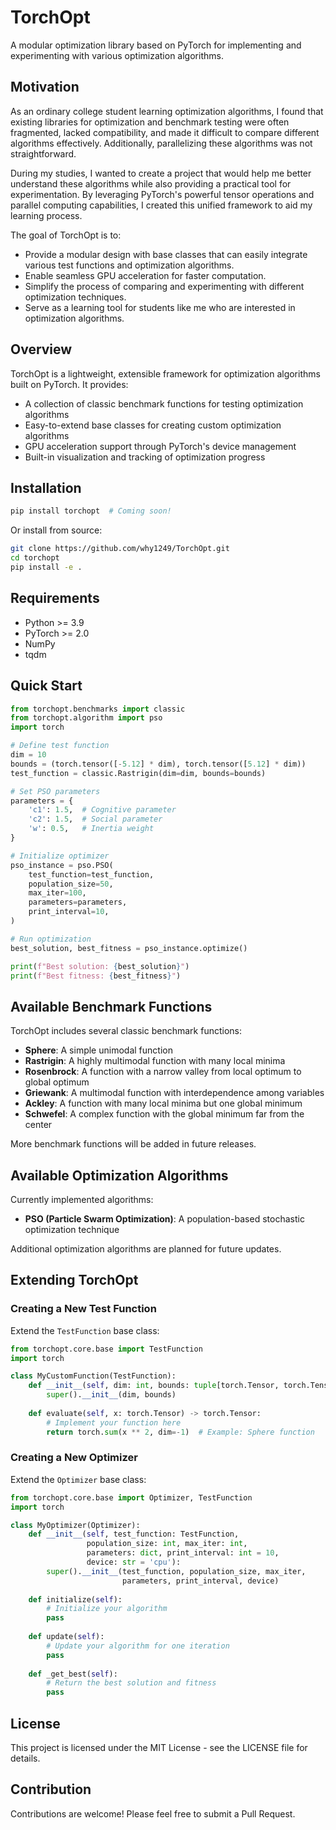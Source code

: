 # TorchOpt

A modular optimization library based on PyTorch for implementing and experimenting with various optimization algorithms.

## Motivation

As an ordinary college student learning optimization algorithms, I found that existing libraries for optimization and benchmark testing were often fragmented, lacked compatibility, and made it difficult to compare different algorithms effectively. Additionally, parallelizing these algorithms was not straightforward.

During my studies, I wanted to create a project that would help me better understand these algorithms while also providing a practical tool for experimentation. By leveraging PyTorch's powerful tensor operations and parallel computing capabilities, I created this unified framework to aid my learning process.

The goal of TorchOpt is to:

- Provide a modular design with base classes that can easily integrate various test functions and optimization algorithms.
- Enable seamless GPU acceleration for faster computation.
- Simplify the process of comparing and experimenting with different optimization techniques.
- Serve as a learning tool for students like me who are interested in optimization algorithms.

## Overview

TorchOpt is a lightweight, extensible framework for optimization algorithms built on PyTorch. It provides:

- A collection of classic benchmark functions for testing optimization algorithms
- Easy-to-extend base classes for creating custom optimization algorithms
- GPU acceleration support through PyTorch's device management
- Built-in visualization and tracking of optimization progress

## Installation

```bash
pip install torchopt  # Coming soon!
```

Or install from source:

```bash
git clone https://github.com/why1249/TorchOpt.git
cd torchopt
pip install -e .
```

## Requirements

- Python >= 3.9
- PyTorch >= 2.0
- NumPy
- tqdm

## Quick Start

```python
from torchopt.benchmarks import classic
from torchopt.algorithm import pso
import torch

# Define test function
dim = 10
bounds = (torch.tensor([-5.12] * dim), torch.tensor([5.12] * dim))
test_function = classic.Rastrigin(dim=dim, bounds=bounds)

# Set PSO parameters
parameters = {
    'c1': 1.5,  # Cognitive parameter
    'c2': 1.5,  # Social parameter
    'w': 0.5,   # Inertia weight
}

# Initialize optimizer
pso_instance = pso.PSO(
    test_function=test_function,
    population_size=50,
    max_iter=100,
    parameters=parameters,
    print_interval=10,
)

# Run optimization
best_solution, best_fitness = pso_instance.optimize()

print(f"Best solution: {best_solution}")
print(f"Best fitness: {best_fitness}")
```

## Available Benchmark Functions

TorchOpt includes several classic benchmark functions:

- **Sphere**: A simple unimodal function
- **Rastrigin**: A highly multimodal function with many local minima
- **Rosenbrock**: A function with a narrow valley from local optimum to global optimum
- **Griewank**: A multimodal function with interdependence among variables
- **Ackley**: A function with many local minima but one global minimum
- **Schwefel**: A complex function with the global minimum far from the center

More benchmark functions will be added in future releases.

## Available Optimization Algorithms

Currently implemented algorithms:

- **PSO (Particle Swarm Optimization)**: A population-based stochastic optimization technique

Additional optimization algorithms are planned for future updates.

## Extending TorchOpt

### Creating a New Test Function

Extend the `TestFunction` base class:

```python
from torchopt.core.base import TestFunction
import torch

class MyCustomFunction(TestFunction):
    def __init__(self, dim: int, bounds: tuple[torch.Tensor, torch.Tensor]):
        super().__init__(dim, bounds)
    
    def evaluate(self, x: torch.Tensor) -> torch.Tensor:
        # Implement your function here
        return torch.sum(x ** 2, dim=-1)  # Example: Sphere function
```

### Creating a New Optimizer

Extend the `Optimizer` base class:

```python
from torchopt.core.base import Optimizer, TestFunction
import torch

class MyOptimizer(Optimizer):
    def __init__(self, test_function: TestFunction, 
                 population_size: int, max_iter: int, 
                 parameters: dict, print_interval: int = 10, 
                 device: str = 'cpu'):
        super().__init__(test_function, population_size, max_iter, 
                         parameters, print_interval, device)
    
    def initialize(self):
        # Initialize your algorithm
        pass
    
    def update(self):
        # Update your algorithm for one iteration
        pass
        
    def _get_best(self):
        # Return the best solution and fitness
        pass
```

## License

This project is licensed under the MIT License - see the LICENSE file for details.

## Contribution

Contributions are welcome! Please feel free to submit a Pull Request.
